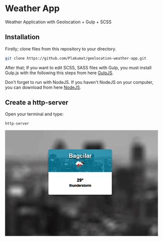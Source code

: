 # Weather App
Weather Application with Geolocation + Gulp + SCSS

## Installation
Firstly; clone files from this repository to your directory.
```sh
git clone https://github.com/Plakumat/geolocation-weather-app.git
```
After that; If you want to edit SCSS, SASS files with Gulp, you must install Gulp.js 
with the following this steps from here [GulpJS](https://gulpjs.com).

Don't forget to run with NodeJS.
If you haven't NodeJS on your computer, you can download from here [NodeJS](https://nodejs.org).

## Create a http-server
Open your terminal and type:
```sh
http-server
```
![app-image](https://github.com/Plakumat/geolocation-weather-app/blob/master/app-image.PNG)
